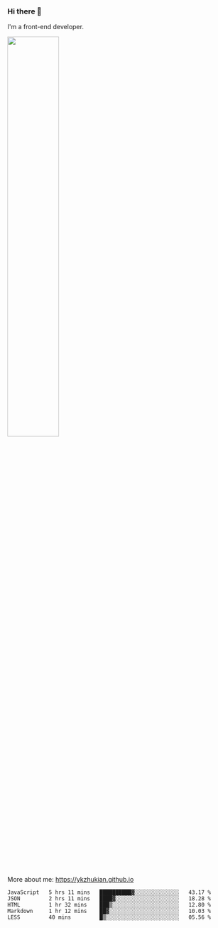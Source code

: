 ### Hi there 👋

I'm a front-end developer.

[<img width="48%" src="https://github-readme-stats.vercel.app/api?username=ykzhukian&show_icons=true&theme=dracula">](https://github.com/anuraghazra/github-readme-stats)

More about me: 
https://ykzhukian.github.io

<!--START_SECTION:waka-->
```text
JavaScript   5 hrs 11 mins   ██████████▓░░░░░░░░░░░░░░   43.17 % 
JSON         2 hrs 11 mins   ████▓░░░░░░░░░░░░░░░░░░░░   18.28 % 
HTML         1 hr 32 mins    ███▒░░░░░░░░░░░░░░░░░░░░░   12.80 % 
Markdown     1 hr 12 mins    ██▓░░░░░░░░░░░░░░░░░░░░░░   10.03 % 
LESS         40 mins         █▒░░░░░░░░░░░░░░░░░░░░░░░   05.56 % 
```
<!--END_SECTION:waka-->
